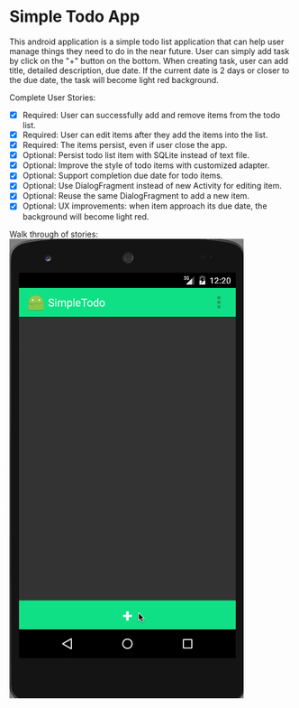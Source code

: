 Simple Todo App
====
This android application is a simple todo list application that can help user manage things they need to do in the near future. 
User can simply add task by click on the "+" button on the bottom. When creating task, user can add title, detailed description,
due date. If the current date is 2 days or closer to the due date, the task will become light red background.

Complete User Stories:
* [x] Required: User can successfully add and remove items from the todo list.
* [x] Required: User can edit items after they add the items into the list.
* [x] Required: The items persist, even if user close the app.
* [x] Optional: Persist todo list item with SQLite instead of text file.
* [x] Optional: Improve the style of todo items with customized adapter.
* [x] Optional: Support completion due date for todo items.
* [x] Optional: Use DialogFragment instead of new Activity for editing item.
* [x] Optional: Reuse the same DialogFragment to add a new item.
* [x] Optional: UX improvements: when item approach its due date, the background will become light red.

Walk through of stories:
![demo](https://github.com/FrancisMengx/SimpleTodo/blob/master/Demo.gif)

